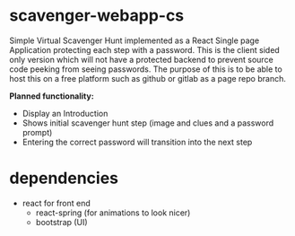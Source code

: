 # scavenger-webapp-cs
Simple Virtual Scavenger Hunt implemented as a React Single page Application protecting each step with a password.
This is the client sided only version which will not have a protected backend to prevent source code peeking from seeing passwords. The purpose of this is to be able to host this on a free platform such as github or gitlab as a page repo branch.

**Planned functionality:**
 - Display an Introduction
 - Shows initial scavenger hunt step (image and clues and a password prompt)
 - Entering the correct password will transition into the next step

# dependencies
 - react for front end
	 - react-spring (for animations to look nicer)
	 - bootstrap (UI)
